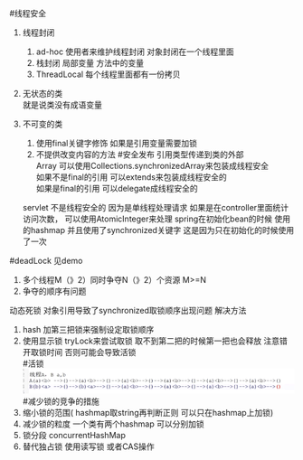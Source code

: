 #线程安全
1. 线程封闭 
    1. ad-hoc 使用者来维护线程封闭 对象封闭在一个线程里面
    2. 栈封闭 局部变量 方法中的变量
    3. ThreadLocal 每个线程里面都有一份拷贝
2. 无状态的类  
就是说类没有成语变量
3. 不可变的类
    1. 使用final关键字修饰 如果是引用变量需要加锁
    2. 不提供改变内容的方法
#安全发布
引用类型传递到类的外部  
Array 可以使用Collections.synchronizedArray来包装成线程安全  
如果不是final的引用 可以extends来包装成线程安全的  
如果是final的引用 可以delegate成线程安全的  

    servlet 不是线程安全的 因为是单线程处理请求 
    如果是在controller里面统计访问次数， 可以使用AtomicInteger来处理
    spring在初始化bean的时候 使用的hashmap 并且使用了synchronized关键字 
    这是因为只在初始化的时候使用了一次

#deadLock 见demo
1. 多个线程M（》2）同时争夺N（》2）个资源 M>=N
2. 争夺的顺序有问题

动态死锁 对象引用导致了synchronized取锁顺序出现问题 解决方法  
1. hash 加第三把锁来强制设定取锁顺序
2. 使用显示锁 tryLock来尝试取锁 取不到第二把的时候第一把也会释放 注意错开取锁时间 否则可能会导致活锁  
#活锁 
![1]
#减少锁的竞争的措施
1. 缩小锁的范围( hashmap取string再判断正则 可以只在hashmap上加锁)
2. 减少锁的粒度 一个类有两个hashmap 可以分别加锁
3. 锁分段 concurrentHashMap
4. 替代独占锁 使用读写锁 或者CAS操作

[1]:../images/活锁.png